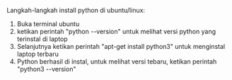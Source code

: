 Langkah-langkah install python di ubuntu/linux:

1. Buka terminal ubuntu
2. ketikan perintah "python --version" untuk melihat versi python yang terinstal di laptop
3. Selanjutnya ketikan perintah "apt-get install python3" untuk menginstal laptop terbaru
4. Python berhasil di instal, untuk melihat versi tebaru, ketikan perintah "python3 --version"
